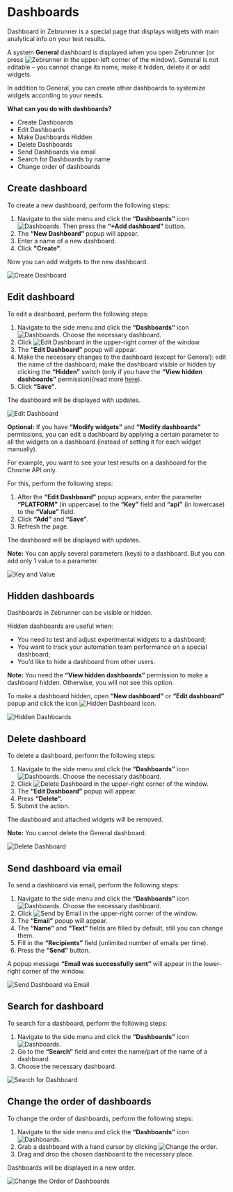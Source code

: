# Dashboards

Dashboard in Zebrunner is a special page that displays widgets with main analytical info on your test results.

A system **General** dashboard is displayed when you open Zebrunner (or press ![Zebrunner](https://github.com/zebrunner/documentation/blob/master/docs/assets/images/zebrunner_icon.png?raw=true) in the upper-left corner of the window). General is not editable – you cannot change its name, make it hidden, delete it or add widgets.

In addition to General, you can create other dashboards to systemize widgets according to your needs.

**What can you do with dashboards?**

* Create Dashboards
* Edit Dashboards
* Make Dashboards Hidden
* Delete Dashboards
* Send Dashboards via email
* Search for Dashboards by name
* Change order of dashboards

## Create dashboard
To create a new dashboard, perform the following steps:

1. Navigate to the side menu and click the **“Dashboards”** icon ![Dashboards](https://github.com/zebrunner/documentation/blob/master/docs/assets/images/dashboards_icon.png?raw=true). Then press the **“+Add dashboard"** button. 
2. The **“New Dashboard”** popup will appear.
3. Enter a name of a new dashboard.
4. Click **"Create"**.

Now you can add widgets to the new dashboard.

![Create Dashboard](https://github.com/zebrunner/documentation/blob/master/docs/assets/images/create_dashboard.gif?raw=true)

## Edit dashboard
To edit a dashboard, perform the following steps:

1. Navigate to the side menu and click the **“Dashboards”** icon ![Dashboards](https://github.com/zebrunner/documentation/blob/master/docs/assets/images/dashboards_icon.png?raw=true). Choose the necessary dashboard.
2. Click ![Edit Dashboard](https://github.com/zebrunner/documentation/blob/master/docs/assets/images/edit_dashboard_icon.png?raw=true) in the upper-right corner of the window.
3. The **“Edit Dashboard”** popup will appear.
4. Make the necessary changes to the dashboard (except for General): edit the name of the dashboard; make the dashboard visible or hidden by clicking the **“Hidden”** switch (only if you have the **“View hidden dashboards”** permission)(read more [here](https://zebrunner.github.io/documentation/guide/dashboards/#hidden-dashboards)).
5. Click **“Save”**.

The dashboard will be displayed with updates.

![Edit Dashboard](https://github.com/zebrunner/documentation/blob/master/docs/assets/images/edit_dashboard.png?raw=true) 

**Optional:** If you have **“Modify widgets”** and **“Modify dashboards”** permissions, you can edit a dashboard by applying a certain parameter to all the widgets on a dashboard (instead of setting it for each widget manually).

For example, you want to see your test results on a dashboard for the Chrome API only.

For this, perform the following steps:

1. After the **“Edit Dashboard”** popup appears, enter the parameter **“PLATFORM”** (in uppercase) to the **“Key”** field and **“api”** (in lowercase) to the **“Value”** field.
2. Click **“Add”** and **“Save”**.
3. Refresh the page.

The dashboard will be displayed with updates.

**Note:** You can apply several parameters (keys) to a dashboard. But you can add only 1 value to a parameter.

![Key and Value](https://github.com/zebrunner/documentation/blob/master/docs/assets/images/key_and_value.png?raw=true)

## Hidden dashboards
Dashboards in Zebrunner can be visible or hidden.

Hidden dashboards are useful when:

* You need to test and adjust experimental widgets to a dashboard;
* You want to track your automation team performance on a special dashboard;
* You’d like to hide a dashboard from other users.

**Note:** You need the **“View hidden dashboards”** permission to make a dashboard hidden. Otherwise, you will not see this option.

To make a dashboard hidden, open **“New dashboard”** or **“Edit dashboard”** popup and click the icon ![Hidden Dashboard Icon](https://github.com/zebrunner/documentation/blob/master/docs/assets/images/hidden_dashboard_icon.png?raw=true).

![Hidden Dashboards](https://github.com/zebrunner/documentation/blob/master/docs/assets/images/hidden_dashboard.gif?raw=true)

## Delete dashboard
To delete a dashboard, perform the following steps:

1. Navigate to the side menu and click the **“Dashboards”** icon ![Dashboards](https://github.com/zebrunner/documentation/blob/master/docs/assets/images/dashboards_icon.png?raw=true). Choose the necessary dashboard.
2. Click ![Delete Dashboard](https://github.com/zebrunner/documentation/blob/master/docs/assets/images/edit_dashboard_icon.png?raw=true) in the upper-right corner of the window.
3. The **“Edit Dashboard”** popup will appear.
4. Press **“Delete”.**
5. Submit the action.

The dashboard and attached widgets will be removed.

**Note:** You cannot delete the General dashboard.

![Delete Dashboard](https://github.com/zebrunner/documentation/blob/master/docs/assets/images/delete_dashboard.png?raw=true)

## Send dashboard via email
To send a dashboard via email, perform the following steps:

1. Navigate to the side menu and click the **“Dashboards”** icon ![Dashboards](https://github.com/zebrunner/documentation/blob/master/docs/assets/images/dashboards_icon.png?raw=true). Choose the necessary dashboard.
2. Click ![Send by Email](https://github.com/zebrunner/documentation/blob/master/docs/assets/images/send_dashboard_by_email_icon.png?raw=true) in the upper-right corner of the window.
3. The **“Email”** popup will appear.
4. The **“Name”** and **“Text”** fields are filled by default, still you can change them.
5. Fill in the **“Recipients”** field (unlimited number of emails per time).
6. Press the **“Send”** button.

A popup message **“Email was successfully sent”** will appear in the lower-right corner of the window.

![Send Dashboard via Email](https://github.com/zebrunner/documentation/blob/master/docs/assets/images/send_dashboard_via_email.png?raw=true)

## Search for dashboard
To search for a dashboard, perform the following steps:

1. Navigate to the side menu and click the **“Dashboards”** icon ![Dashboards](https://github.com/zebrunner/documentation/blob/master/docs/assets/images/dashboards_icon.png?raw=true).
2. Go to the **“Search”** field and enter the name/part of the name of a dashboard.
3. Choose the necessary dashboard.

![Search for Dashboard](https://github.com/zebrunner/documentation/blob/master/docs/assets/images/search_for_dashboard.gif?raw=true)

## Change the order of dashboards
To change the order of dashboards, perform the following steps:

1. Navigate to the side menu and click the **“Dashboards”** icon ![Dashboards](https://github.com/zebrunner/documentation/blob/master/docs/assets/images/dashboards_icon.png?raw=true).
2. Grab a dashboard with a hand cursor by clicking ![Change the order](https://github.com/zebrunner/documentation/blob/master/docs/assets/images/icon_six_dot.png?raw=true).
3. Drag and drop the chosen dashboard to the necessary place.

Dashboards will be displayed in a new order.

![Change the Order of Dashboards](https://github.com/zebrunner/documentation/blob/master/docs/assets/images/change_order_of_dashboards.gif?raw=true)
